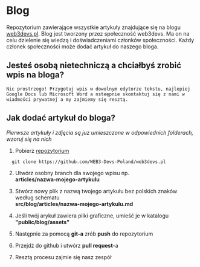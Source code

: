 # Blog

Repozytorium zawierające wszystkie artykuły znajdujące się na blogu [web3devs.pl](https://web3devs.pl/).
Blog jest tworzony przez społeczność web3devs. Ma on na celu dzielenie się wiedzą i doświadczeniami członków społeczności.
Każdy członek społeczności może dodać artykuł do naszego bloga.

## Jesteś osobą nietechniczą a chciałbyś zrobić wpis na bloga?

```
Nic prostrzego! Przygotuj wpis w dowolnym edytorze tekstu, najlepiej Google Docs lub Microsoft Word a nsteępnie skontaktuj się z nami w wiadmości prywatnej a my zajmiemy się resztą.
```

## Jak dodać artykuł do bloga?
*Pierwsze artykuły i zdjęcia są juz umieszczone w odpowiednich folderach, wzoruj się na nich*

1. Pobierz [repozytorium](https://github.com/WEB3-Devs-Poland/web3devs.pl)

```
  git clone https://github.com/WEB3-Devs-Poland/web3devs.pl
```

2. Utwórz osobny branch dla swojego wpisu np.
   <br>**articles/nazwa-mojego-artykulu**

3. Stwórz nowy plik z nazwą twojego artykułu bez polskich znaków według schematu
   <br>**src/blog/articles/nazwa-mojego-artykulu.md**

4. Jeśli twój arykuł zawiera pliki graficzne, umieść je w katalogu
   <br> **"public/blog/assets"**

5. Następnie za pomocą **git-a** zrób **push** do repozytorium

6. Przejdź do github i utwórz **pull request**-a

7. Resztą procesu zajmie się nasz zespół

